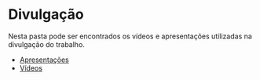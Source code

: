 # Divulgação

Nesta pasta pode ser encontrados os vídeos e apresentações utilizadas na divulgação do trabalho.

- [Apresentações](./Apresentacao/README.md)
- [Vídeos](./Videos/README.md)

